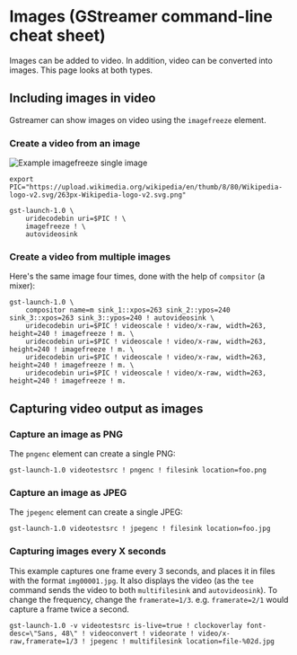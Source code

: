 # Images (GStreamer command-line cheat sheet)

Images can be added to video.
In addition, video can be converted into images.
This page looks at both types.

## Including images in video

Gstreamer can show images on video using the `imagefreeze` element.


### Create a video from an image

![Example imagefreeze single image](images/imagefreeze_single.png "Example imagefreeze single image")


```
export PIC="https://upload.wikimedia.org/wikipedia/en/thumb/8/80/Wikipedia-logo-v2.svg/263px-Wikipedia-logo-v2.svg.png"

gst-launch-1.0 \
    uridecodebin uri=$PIC ! \
    imagefreeze ! \
    autovideosink
```

### Create a video from multiple images

Here's the same image four times, done with the help of `compsitor` (a mixer):

```
gst-launch-1.0 \
    compositor name=m sink_1::xpos=263 sink_2::ypos=240 sink_3::xpos=263 sink_3::ypos=240 ! autovideosink \
    uridecodebin uri=$PIC ! videoscale ! video/x-raw, width=263, height=240 ! imagefreeze ! m. \
    uridecodebin uri=$PIC ! videoscale ! video/x-raw, width=263, height=240 ! imagefreeze ! m. \
    uridecodebin uri=$PIC ! videoscale ! video/x-raw, width=263, height=240 ! imagefreeze ! m. \
    uridecodebin uri=$PIC ! videoscale ! video/x-raw, width=263, height=240 ! imagefreeze ! m.
```

## Capturing video output as images

### Capture an image as PNG

The `pngenc` element can create a single PNG:

```
gst-launch-1.0 videotestsrc ! pngenc ! filesink location=foo.png
```

### Capture an image as JPEG

The `jpegenc` element can create a single JPEG:

```
gst-launch-1.0 videotestsrc ! jpegenc ! filesink location=foo.jpg
```

### Capturing images every X seconds

This example captures one frame every 3 seconds, and places it in files with the format `img00001.jpg`.
It also displays the video (as the `tee` command sends the video to both `multifilesink` and `autovideosink`).
To change the frequency, change the `framerate=1/3`.
e.g. `framerate=2/1` would capture a frame twice a second.

```
gst-launch-1.0 -v videotestsrc is-live=true ! clockoverlay font-desc=\"Sans, 48\" ! videoconvert ! videorate ! video/x-raw,framerate=1/3 ! jpegenc ! multifilesink location=file-%02d.jpg
```
